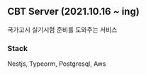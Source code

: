 ## CBT Server (2021.10.16 ~ ing)

국가고시 실기시험 준비를 도와주는 서비스

### Stack
Nestjs, Typeorm, Postgresql, Aws


